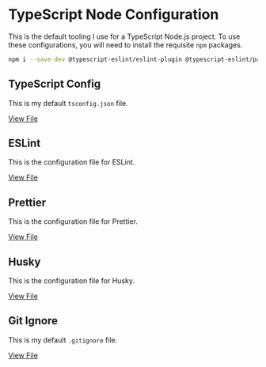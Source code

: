 # TypeScript Node Configuration

This is the default tooling I use for a TypeScript Node.js project. To use these configurations, you will need to install the requisite `npm` packages.

```bash
npm i --save-dev @typescript-eslint/eslint-plugin @typescript-eslint/parser eslint eslint-config-prettier eslint-plugin-prettier husky lint-staged prettier
```

## TypeScript Config

This is my default `tsconfig.json` file.

[View File](/node-ts-config/tsconfig.md)

## ESLint

This is the configuration file for ESLint.

[View File](/node-ts-config/eslint.md)

## Prettier

This is the configuration file for Prettier.

[View File](/node-ts-config/prettier.md)

## Husky

This is the configuration file for Husky.

[View File](/node-ts-config/husky.md)

## Git Ignore

This is my default `.gitignore` file.

[View File](/node-ts-config/gitignore.md)
